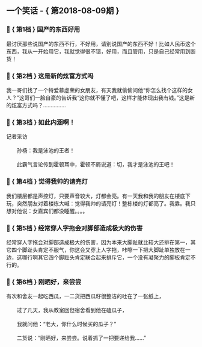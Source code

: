 ## 一个笑话 - { 第2018-08-09期 }
</hr>

### :jack_o_lantern: { 第1档 } 国产的东西好用
最讨厌那些说国产的东西不行，不好用，请别说国产的东西不好！比如人民币这个东西，我从一开始用它，我就觉得很不错，好用，而且管用，只是自己经常用到断货！


### :jack_o_lantern: { 第2档 } 这是新的炫富方式吗
我一哥们找了一个特爱慕虚荣的女朋友，有天我就偷偷问他“你怎么找个这样的女人？”这哥们一脸自豪的告诉我“这你就不懂了吧，这样才能体现出我有钱。”这是新的炫富方式吗？……………


### :jack_o_lantern: { 第3档 } 如此内涵啊！
记者采访<br/><br/>　　孙杨：我是泳池的王者！<br/><br/>　　此霸气言论传到霍顿耳中，霍顿不屑说道：切，我才是泳池的王吧！


### :jack_o_lantern: { 第4档 } 觉得我帅的请亮灯
我们楼层都是声控灯，只要声音较大，灯都会亮。有一天我和我的朋友在楼底下玩，突然朋友对着楼栋大喊：觉得我帅的请亮灯！整栋楼的灯都亮了。我靠。我只想对他说：女嘉宾们都没睡醒。。。。


### :jack_o_lantern: { 第5档 } 经常穿人字拖会对脚部造成极大的伤害
经常穿人字拖会对脚部造成极大的伤害，因为本来大脚趾就比较大还排在第一，其它四个脚趾头肯定不服气，你这会又穿上人字拖，咔嚓一下把大脚趾单独放在一边，这哪行啊其它四个脚趾头肯定联合起来排斥它，一个没有凝聚力的脚板肯定不行的。


### :jack_o_lantern: { 第6档 } 刚晒好，来尝尝
有次和舍友一起吃西瓜，一二货把西瓜籽很整洁的吐在了一张纸上，<br/><br/>　　过了几天，我从教室回但宿舍看到他在磕瓜子，<br/><br/>　　我就问他：“老大，你什么时候买的瓜子？”<br/><br/>　　二货说：“刚晒好，来尝尝。说着抓了一把要递给我……”

